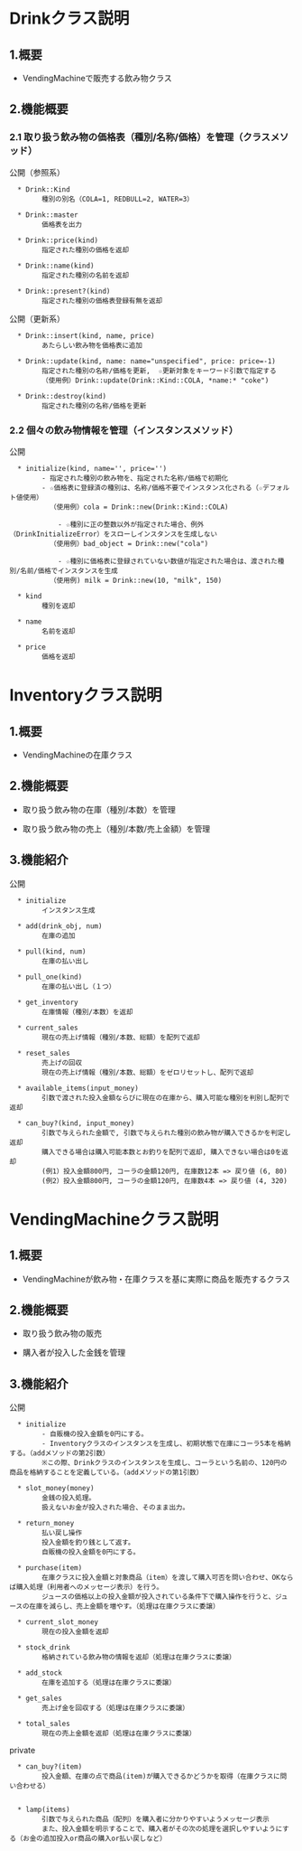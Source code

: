 # Drinkクラス説明 #

## 1.概要 ##

  * VendingMachineで販売する飲み物クラス

## 2.機能概要 ##

### 2.1 取り扱う飲み物の**価格表**（種別/名称/価格）を管理（クラスメソッド） ###

公開（参照系）
```
  * Drink::Kind
        種別の別名（COLA=1, REDBULL=2, WATER=3）

  * Drink::master
        価格表を出力

  * Drink::price(kind)
        指定された種別の価格を返却

  * Drink::name(kind)
        指定された種別の名前を返却

  * Drink::present?(kind)
        指定された種別の価格表登録有無を返却
```

公開（更新系）
```
  * Drink::insert(kind, name, price)
        あたらしい飲み物を価格表に追加

  * Drink::update(kind, name: name="unspecified", price: price=-1)
        指定された種別の名称/価格を更新,  ☆更新対象をキーワード引数で指定する
        （使用例）Drink::update(Drink::Kind::COLA, *name:* "coke")

  * Drink::destroy(kind)
        指定された種別の名称/価格を更新
```


### 2.2 個々の飲み物情報を管理（インスタンスメソッド） ###

公開
```
  * initialize(kind, name='', price='')
        - 指定された種別の飲み物を、指定された名称/価格で初期化
	    - ☆価格表に登録済の種別は、名称/価格不要でインスタンス化される（☆デフォルト値使用）
	      （使用例）cola = Drink::new(Drink::Kind::COLA)		

            - ☆種別に正の整数以外が指定された場合、例外（DrinkInitializeError）をスローしインスタンスを生成しない
	      （使用例）bad_object = Drink::new("cola")

            - ☆種別に価格表に登録されていない数値が指定された場合は、渡された種別/名前/価格でインスタンスを生成
	      （使用例) milk = Drink::new(10, "milk", 150)

  * kind
        種別を返却

  * name
        名前を返却

  * price
        価格を返却
```

# Inventoryクラス説明 #
## 1.概要 ##

  * VendingMachineの在庫クラス

## 2.機能概要 ##

  * 取り扱う飲み物の在庫（種別/本数）を管理

  * 取り扱う飲み物の売上（種別/本数/売上金額）を管理

## 3.機能紹介 ##

公開

```
  * initialize
        インスタンス生成

  * add(drink_obj, num)
        在庫の追加

  * pull(kind, num)
        在庫の払い出し

  * pull_one(kind)
        在庫の払い出し（１つ）

  * get_inventory
        在庫情報（種別/本数）を返却

  * current_sales
        現在の売上げ情報（種別/本数、総額）を配列で返却

  * reset_sales
        売上げの回収
        現在の売上げ情報（種別/本数、総額）をゼロリセットし、配列で返却
	
  * available_items(input_money)
        引数で渡された投入金額ならびに現在の在庫から、購入可能な種別を判別し配列で返却

  * can_buy?(kind, input_money)
        引数で与えられた金額で, 引数で与えられた種別の飲み物が購入できるかを判定し返却
        購入できる場合は購入可能本数とお釣りを配列で返却, 購入できない場合は0を返却
        (例1）投入金額800円, コーラの金額120円, 在庫数12本 => 戻り値 (6, 80)
        (例2）投入金額800円, コーラの金額120円, 在庫数4本 => 戻り値 (4, 320)

```
# VendingMachineクラス説明 #

## 1.概要 ##

  * VendingMachineが飲み物・在庫クラスを基に実際に商品を販売するクラス

## 2.機能概要 ##

  * 取り扱う飲み物の販売

  * 購入者が投入した金銭を管理

## 3.機能紹介 ##

公開
```
  * initialize
        - 自販機の投入金額を0円にする。
        - Inventoryクラスのインスタンスを生成し、初期状態で在庫にコーラ5本を格納する。（addメソッドの第2引数）
        ※この際、Drinkクラスのインスタンスを生成し、コーラという名前の、120円の商品を格納することを定義している。（addメソッドの第1引数）

  * slot_money(money)
        金銭の投入処理。
        扱えないお金が投入された場合、そのまま出力。

  * return_money
        払い戻し操作
        投入金額を釣り銭として返す。
        自販機の投入金額を0円にする。

  * purchase(item)
        在庫クラスに投入金額と対象商品（item）を渡して購入可否を問い合わせ、OKならば購入処理（利用者へのメッセージ表示）を行う。
        ジュースの価格以上の投入金額が投入されている条件下で購入操作を行うと、ジュースの在庫を減らし、売上金額を増やす。（処理は在庫クラスに委譲）

  * current_slot_money
        現在の投入金額を返却

  * stock_drink
        格納されている飲み物の情報を返却（処理は在庫クラスに委譲）

  * add_stock
        在庫を追加する（処理は在庫クラスに委譲）

  * get_sales
        売上げ金を回収する（処理は在庫クラスに委譲）

  * total_sales
        現在の売上金額を返却（処理は在庫クラスに委譲）
```

private
```
  * can_buy?(item)
        投入金額、在庫の点で商品(item)が購入できるかどうかを取得（在庫クラスに問い合わせる）


  * lamp(items)
        引数で与えられた商品（配列）を購入者に分かりやすいようメッセージ表示
        また、投入金額を明示することで、購入者がその次の処理を選択しやすいようにする（お金の追加投入or商品の購入or払い戻しなど）
```

